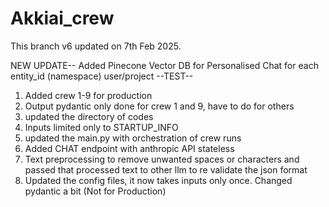 # Akkiai_crew

This branch v6 updated on 7th Feb 2025.

NEW UPDATE-- Added Pinecone Vector DB for Personalised Chat for each entity_id (namespace) user/project --TEST--
 
1. Added crew 1-9 for production
2. Output pydantic only done for crew 1 and 9, have to do for others
3. updated the directory of codes
4. Inputs limited only to STARTUP_INFO
5. updated the main.py with orchestration of crew runs
6. Added CHAT endpoint with anthropic API stateless
7. Text preprocessing to remove unwanted spaces or characters and passed that processed text to other llm to re validate the json format
8. Updated the config files, it now takes inputs only once. Changed pydantic a bit (Not for Production)
